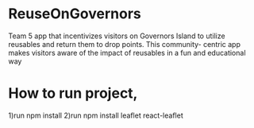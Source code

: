 # ReuseOnGovernors
Team 5 app that incentivizes visitors on Governors Island to utilize reusables and return them to drop points. This community- centric app makes visitors aware of the impact of reusables in a fun and educational way 

# How to run project, 
1)run npm install
2)run npm install leaflet react-leaflet
